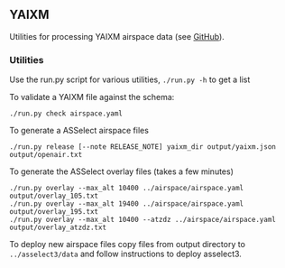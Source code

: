## YAIXM

Utilities for processing YAIXM airspace data (see
[GitHub](https://github.com/ahsparrow/airspace)).

### Utilities

Use the run.py script for various utilities, `./run.py -h` to get a list

To validate a YAIXM file against the schema:

    ./run.py check airspace.yaml

To generate a ASSelect airspace files

    ./run.py release [--note RELEASE_NOTE] yaixm_dir output/yaixm.json output/openair.txt

To generate the ASSelect overlay files (takes a few minutes)

    ./run.py overlay --max_alt 10400 ../airspace/airspace.yaml output/overlay_105.txt
    ./run.py overlay --max_alt 19400 ../airspace/airspace.yaml output/overlay_195.txt
    ./run.py overlay --max_alt 10400 --atzdz ../airspace/airspace.yaml output/overlay_atzdz.txt

To deploy new airspace files copy files from output directory to
`../asselect3/data` and follow instructions to deploy asselect3.
